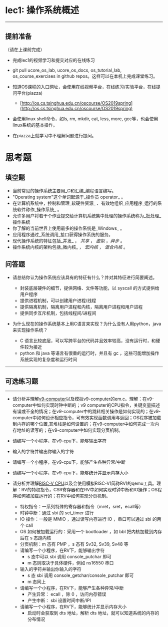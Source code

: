 # lec1: 操作系统概述

---

## **提前准备**

（请在上课前完成）

* 完成lec1的视频学习和提交对应的在线练习
* git pull ucore\_os\_lab, ucore\_os\_docs, os\_tutorial\_lab, os\_course\_exercises in github repos。这样可以在本机上完成课堂练习。
* 知道OS课程的入口网址，会使用在线视频平台，在线练习/实验平台，在线提问平台\(piazza\)
  * [http://os.cs.tsinghua.edu.cn/oscourse/OS2019spring](http://os.cs.tsinghua.edu.cn/oscourse/OS2019spring)


* 会使用linux shell命令，如ls, rm, mkdir, cat, less, more, gcc等，也会使用linux系统的基本操作。
* 在piazza上就学习中不理解问题进行提问。



# 思考题

## 填空题

* 当前常见的操作系统主要用_C和汇编_编程语言编写。
* "Operating system"这个单词起源于_操作员 operator_ 。
* 在计算机系统中，控制和管理_软硬件资源_ 、有效地组织_应用程序_运行的系统软件称作_操作系统_ 。
* 允许多用户将若干个作业提交给计算机系统集中处理的操作系统称为_批处理_操作系统
* 你了解的当前世界上使用最多的操作系统是_Windows_ 。
* 应用程序通过_系统调用_接口获得操作系统的服务。
* 现代操作系统的特征包括_并发_ ， _共享_ ， _虚拟_ ，_异步_ 。
* 操作系统内核的架构包括_微内核_ ， _宏内核_ ， _混合内核_ 。


## 问答题

- 请总结你认为操作系统应该具有的特征有什么？并对其特征进行简要阐述。
  - 封装底层硬件的细节，提供网络、文件等功能，以 syscall 的方式提供给用户程序
  - 提供进程机制，可以创建用户进程/线程
  - 提供隔离机制，隔离用户进程和内核，隔离用户进程和用户进程
  - 提供同步互斥机制，包括线程间/进程间


- 为什么现在的操作系统基本上用C语言来实现？为什么没有人用python，java来实现操作系统？

  - C 语言比较底层，可以写跨平台的代码并且效率较高，没有运行时，和硬件较为接近
  - python 和 java 等语言有很重的运行时，并且有 gc ，这些可能增加操作系统实现的复杂度和运行时间

---

## 可选练习题

---

- 请分析并理解[v9\-computer](https://github.com/chyyuu/os_tutorial_lab/blob/master/v9_computer/docs/v9_computer.md)以及模拟v9\-computer的em.c。理解：在v9\-computer中如何实现时钟中断的；v9 computer的CPU指令，关键变量描述有误或不全的情况；在v9\-computer中的跳转相关操作是如何实现的；在v9\-computer中如何设计相应指令，可有效实现函数调用与返回；OS程序被加载到内存的哪个位置,其堆栈是如何设置的；在v9\-computer中如何完成一次内存地址的读写的；在v9\-computer中如何实现分页机制。


- 请编写一个小程序，在v9-cpu下，能够输出字符


- 输入的字符并输出你输入的字符


- 请编写一个小程序，在v9-cpu下，能够产生各种异常/中断


- 请编写一个小程序，在v9-cpu下，能够统计并显示内存大小



- 请分析并理解[RISC-V CPU](http://www.riscvbook.com/chinese/)以及会使用模拟RISC\-V(简称RV)的qemu工具。理解：RV的特权指令，CSR寄存器和在RV中如何实现时钟中断和IO操作；OS程序如何被加载运行的；在RV中如何实现分页机制。
  - 特权指令：一系列特殊的寄存器和指令（mret，sret，ecall等）
  - 时钟中断：通过 sbi 的 set_timer 进行
  - IO 操作：一般是 MMIO ，通过读写内存进行 IO ，串口可以通过 sbi 的两个 call
  - OS 如何被加载运行的：采用一个 bootloader ，如 bbl 把内核加载到内存后在 s 态跑内核
  - 分页机制：m 态有 PMP ，s 态有 Sv32, Sv39, Sv48 等
  - 请编写一个小程序，在RV下，能够输出字符
    - s 态中可以 sbi 调用 console_putchar 即可
    - m 态则取决于具体硬件，例如 ns16550 串口
  - 输入的字符并输出你输入的字符
    - s 态 sbi 调用 console_getchar/console_putchar 即可
    - m 态同上
  - 请编写一个小程序，在RV下，能够产生各种异常/中断
    - 产生异常： ecall ，除 0 ，访问内存错误
    - 产生中断： sbi 设置时间中断/IPI
  - 请编写一个小程序，在RV下，能够统计并显示内存大小
    - 启动时会获取到 dts 地址，解析 dts 地址，就可以知道系统的内存的分布情况

